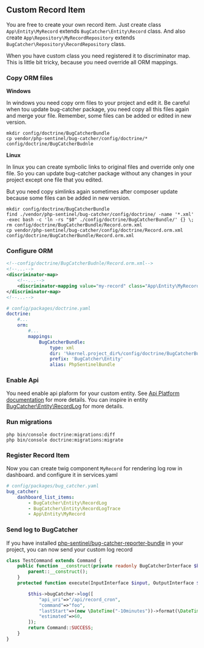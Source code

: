 ## Custom Record Item

You are free to create your own record item.
Just create class ```App\Entity\MyRecord``` extends ```BugCatcher\Entity\Record``` class.
And also create ```App\Repository\MyRecordRepository``` extends ```BugCatcher\Repository\RecordRepository``` class.

When you have custom class you need registered it to discriminator map.
This is little bit tricky, because you need override all ORM mappings.

### Copy ORM files

**Windows**

In windows you need copy orm files to your project and edit it.
Be careful when tou update bug-catcher package, you need copy all this files again and merge your file.
Remember, some files can be added or edited in new version.

```
mkdir config/doctrine/BugCatcherBundle
cp vendor/php-sentinel/bug-catcher/config/doctrine/* config/doctrine/BugCatcherBudnle
```

**Linux**

In linux you can create symbolic links to original files and override only one file.
So you can update bug-catcher package without any changes in your project except one file that you edited.

But you need copy simlinks again sometimes after composer update because some files can be added in new version.

```
mkdir config/doctrine/BugCatcherBundle
find ./vendor/php-sentinel/bug-catcher/config/doctrine/ -name '*.xml' -exec bash -c 'ln -rs "$0" ./config/doctrine/BugCatcherBundle/' {} \;
rm config/doctrine/BugCatcherBundle/Record.orm.xml
cp vendor/php-sentinel/bug-catcher/config/doctrine/Record.orm.xml config/doctrine/BugCatcherBundle/Record.orm.xml
```

### Configure ORM

```xml
<!--config/doctrine/BugCatcherBudnle/Record.orm.xml-->
<!--...-->
<discriminator-map>
    <!--...-->
    <discriminator-mapping value="my-record" class="App\Entity\MyRecord"/>
</discriminator-map>
<!--...-->
```

```yaml
# config/packages/doctrine.yaml
doctrine:
    #...
    orm:
        #...
        mappings:
            BugCatcherBundle:
                type: xml
                dir: '%kernel.project_dir%/config/doctrine/BugCatcherBundle/'
                prefix: 'BugCatcher\Entity'
                alias: PhpSentinelBundle
```

### Enable Api

You need enable api plaform for your custom entity. See [Api Platform documentation](https://api-platform.com/docs/core/getting-started/) for more
details.
You can inspire in entity [BugCatcher\Entity\RecordLog](../src/Entity/RecordLog.php) for more details.

### Run migrations
```
php bin/console doctrine:migrations:diff
php bin/console doctrine:migrations:migrate
```

### Register Record Item

Now you can create twig component ```MyRecord``` for rendering log row in dashboard. and configure it in services.yaml

```yaml
# config/packages/bug_catcher.yaml
bug_catcher:
    dashboard_list_items:
        - BugCatcher\Entity\RecordLog
        - BugCatcher\Entity\RecordLogTrace
        - App\Entity\MyRecord
```

### Send log to BugCatcher

If you have installed [php-sentinel/bug-catcher-reporter-bundle](https://github.com/php-sentinel/bug-catcher-reporter-bundle) in your project,
you can now send your custom log record

```php
class TestCommand extends Command {
	public function __construct(private readonly BugCatcherInterface $bugCatcher) {
		parent::__construct();
	}
	protected function execute(InputInterface $input, OutputInterface $output): int {

		$this->bugCatcher->log([
			"api_uri"=>"/api/record_cron",
			"command"=>"foo",
			"lastStart"=>(new \DateTime("-10minutes"))->format(\DateTime::RFC3339_EXTENDED),
			"estimated"=>60,
		]);
		return Command::SUCCESS;
	}
}
```